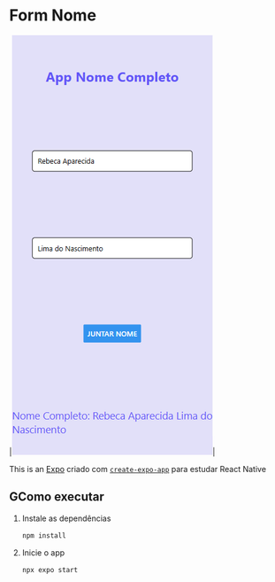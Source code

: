# Form Nome 
|![Print do resultado](./tela.png)|

This is an [Expo](https://expo.dev) criado com [`create-expo-app`](https://www.npmjs.com/package/create-expo-app) para estudar React Native

## GComo executar

1. Instale as dependências

   ```bash
   npm install
   ```

2. Inicie o app

   ```bash
   npx expo start
   ```
